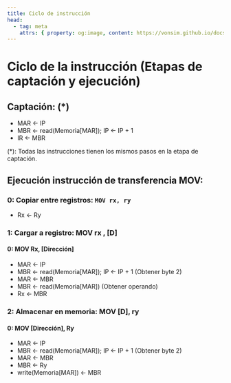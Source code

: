 ```yaml
---
title: Ciclo de instrucción
head:
  - tag: meta
    attrs: { property: og:image, content: https://vonsim.github.io/docs/og/codification.png }
---
```


# Ciclo de la instrucción (Etapas de captación y ejecución)

## Captación:  (*)
  - MAR ← IP 
  - MBR ← read(Memoria[MAR]); IP ← IP + 1
  - IR  ← MBR

(*): Todas las instrucciones tienen los mismos pasos en la etapa de captación.

## Ejecución instrucción de transferencia MOV:

### 0: Copiar entre registros: `MOV rx, ry`

  - Rx ← Ry

### 1: Cargar a registro:  MOV rx , [D] 
####  0: MOV Rx,  [Dirección] 

  - MAR ← IP
  - MBR ← read(Memoria[MAR]); IP ← IP + 1        (Obtener byte 2)   
  - MAR ← MBR
  - MBR ← read(Memoria[MAR])        (Obtener operando)
  - Rx  ← MBR 

### 2: Almacenar en memoria:  MOV  [D], ry
#### 0: MOV  [Dirección], Ry     

  - MAR ← IP
  - MBR ← read(Memoria[MAR]); IP ← IP + 1      (Obtener byte 2)
  - MAR ← MBR
  - MBR ← Ry
  - write(Memoria[MAR]) ←  MBR 